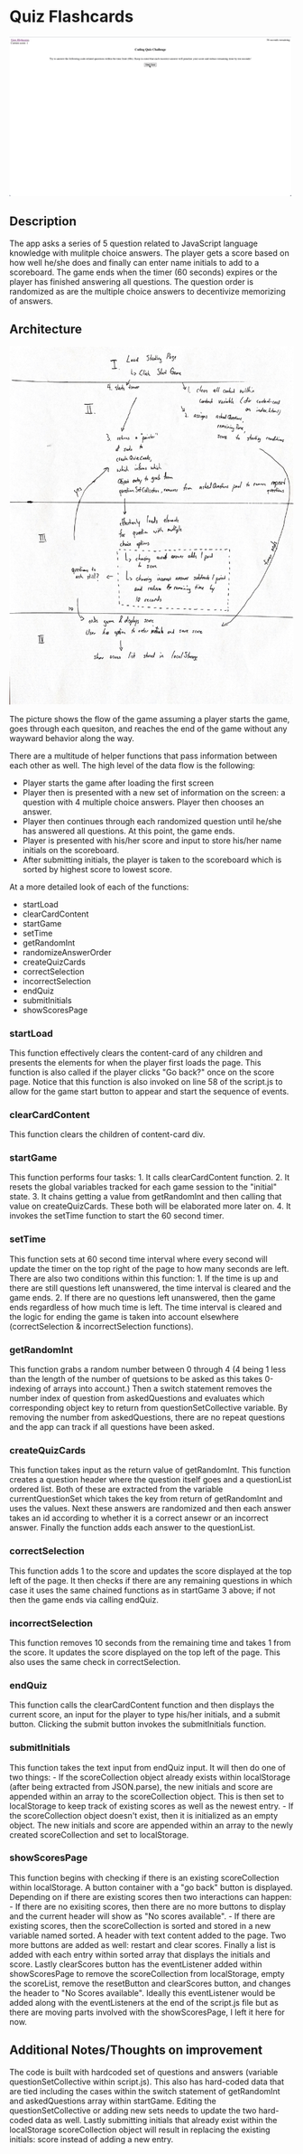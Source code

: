 # Quiz Flashcards

![quiz.gif](./assets/images/quiz.gif)

## Description
The app asks a series of 5 question related to JavaScript language knowledge with mulitple choice answers. The player gets a score based on how well he/she does and finally can enter name initials to add to a scoreboard. The game ends when the timer (60 seconds) expires or the player has finished answering all questions. The question order is randomized as are the multiple choice answers to decentivize memorizing of answers.

## Architecture
![screenshot](./assets/images/drawing_flow.jpg)

The picture shows the flow of the game assuming a player starts the game, goes through each quesiton, and reaches the end of the game without any wayward behavior along the way.

There are a multitude of helper functions that pass information between each other as well. The high level of the data flow is the following:
  - Player starts the game after loading the first screen
  - Player then is presented with a new set of information on the screen: a question with 4 multiple choice answers. Player then chooses an answer.
  - Player then continues through each randomized question until he/she has answered all questions. At this point, the game ends.
  - Player is presented with his/her score and input to store his/her name initials on the scoreboard.
  - After submitting initials, the player is taken to the scoreboard which is sorted by highest score to lowest score.

  At a more detailed look of each of the functions:

  - startLoad
  - clearCardContent
  - startGame
  - setTime
  - getRandomInt
  - randomizeAnswerOrder
  - createQuizCards
  - correctSelection
  - incorrectSelection
  - endQuiz
  - submitInitials
  - showScoresPage

  ### startLoad
  This function effectively clears the content-card of any children and presents the elements for when the player first loads the page. This function is also called if the player clicks "Go back?" once on the score page. Notice that this function is also invoked on line 58 of the script.js to allow for the game start button to appear and start the sequence of events.

  ### clearCardContent
  This function clears the children of content-card div.

  ### startGame
  This function performs four tasks:
    1. It calls clearCardContent function.
    2. It resets the global variables tracked for each game session to the "initial" state.
    3. It chains getting a value from getRandomInt and then calling that value on createQuizCards. These both will be elaborated more later on.
    4. It invokes the setTime function to start the 60 second timer.

  ### setTime
  This function sets at 60 second time interval where every second will update the timer on the top right of the page to how many seconds are left. There are also two conditions within this function:
    1. If the time is up and there are still questions left unanswered, the time interval is cleared and the game ends.
    2. If there are no questions left unanswered, then the game ends regardless of how much time is left. The time interval is cleared and the logic for ending the game is taken into account elsewhere (correctSelection & incorrectSelection functions).

  ### getRandomInt
  This function grabs a random number between 0 through 4 (4 being 1 less than the length of the number of quetsions to be asked as this takes 0-indexing of arrays into account.) Then a switch statement removes the number index of question from askedQuestions and evaluates which corresponding object key to return from questionSetCollective variable. By removing the number from askedQuestions, there are no repeat questions and the app can track if all questions have been asked.

  ### createQuizCards
  This function takes input as the return value of getRandomInt. This function creates a question header where the question itself goes and a questionList ordered list. Both of these are extracted from the variable currentQuestionSet which takes the key from return of getRandomInt and uses the values. Next these answers are randomized and then each answer takes an id according to whether it is a correct ansewr or an incorrect answer. Finally the function adds each answer to the questionList.

  ### correctSelection
  This function adds 1 to the score and updates the score displayed at the top left of the page. It then checks if there are any remaining questions in which case it uses the same chained functions as in startGame 3 above; if not then the game ends via calling endQuiz.

  ### incorrectSelection
  This function removes 10 seconds from the remaining time and takes 1 from the score. It updates the score displayed on the top left of the page. This also uses the same check in correctSelection.

  ### endQuiz
  This function calls the clearCardContent function and then displays the current score, an input for the player to type his/her initials, and a submit button. Clicking the submit button invokes the submitInitials function.

  ### submitInitials
  This function takes the text input from endQuiz input. It will then do one of two things:
    - If the scoreCollection object already exists within localStorage (after being extracted from JSON.parse), the new initials and score are appended within an array to the scoreCollection object. This is then set to localStorage to keep track of existing scores as well as the newest entry.
    - If the scoreCollection object doesn't exist, then it is initialized as an empty object. The new initials and score are appended within an array to the newly created scoreCollection and set to localStorage.

  ### showScoresPage
  This function begins with checking if there is an existing scoreCollection within localStorage. A button container with a "go back" button is displayed. Depending on if there are existing scores then two interactions can happen:
    - If there are no exisiting scores, then there are no more buttons to display and the current header will show as "No scores available".
    - If there are existing scores, then the scoreCollection is sorted and stored in a new variable named sorted. A header with text content added to the page. Two more buttons are added as well: restart and clear scores. Finally a list is added with each entry within sorted array that displays the initials and score. Lastly clearScores button has the eventListener added within showScoresPage to remove the scoreCollection from localStorage, empty the scoreList, remove the resetButton and clearScores button, and changes the header to "No Scores available". Ideally this eventListener would be added along with the eventListeners at the end of the script.js file but as there are moving parts involved with the showScoresPage, I left it here for now.

  ## Additional Notes/Thoughts on improvement
  The code is built with hardcoded set of questions and answers (variable questionSetCollective within script.js). This also has hard-coded data that are tied including the cases within the switch statement of getRandomInt and askedQuestions array within startGame. Editing the questionSetCollective or adding new sets needs to update the two hard-coded data as well. Lastly submitting initials that already exist within the localStorage scoreCollection object will result in replacing the existing initials: score instead of adding a new entry. 